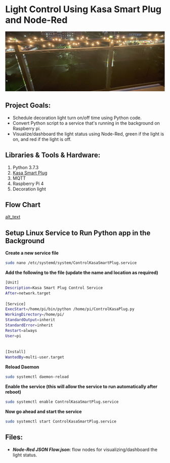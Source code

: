 # Light Control Using Kasa Smart Plug and Node-Red

![alt text](https://github.com/withabubaker/Light-Control/blob/master/img/IMG_JPG.jpeg)


## Project Goals:

- Schedule decoration light turn on/off time using Python code.
- Convert Python script to a service that's running in the background on Raspberry pi.
- Visualize/dashboard the light status using Node-Red, green if the light is on, and red if the light is off.


## Libraries & Tools & Hardware:

1. Python 3.7.3
2. [Kasa Smart Plug](https://www.kasasmart.com/us/products/smart-plugs)
3. MQTT
4. Raspberry Pi 4
6. Decoration light

## Flow Chart
[alt_text](https://github.com/withabubaker/Lighting-Control/blob/master/img/Lighting-Control-FlowChart.jpg)
## Setup Linux Service to Run Python app in the Background

**Create a new service file**

```bash
sudo nano /etc/systemd/system/ControlKasaSmartPlug.service
```

**Add the following to the file (update the name and location as required)**

```bash
[Unit]
Description=Kasa Smart Plug Control Service
After=network.target

[Service]
ExecStart=/home/pi/bin/python /home/pi/ControlKasaPlug.py
WorkingDirectory=/home/pi/
StandardOutput=inherit
StandardError=inherit
Restart=always
User=pi


[Install]
WantedBy=multi-user.target
```

**Reload Daemon**

```bash
sudo systemctl daemon-reload
```

**Enable the service (this will allow the service to run automatically after reboot)**

```bash
sudo systemctl enable ControlKasaSmartPlug.service
```

**Now go ahead and start the service**

```bash
sudo systemctl start ControlKasaSmartPlug.service
```


## Files:
- ***Node-Red JSON Flow.json***: flow nodes for visualizing/dashboard the light status.
